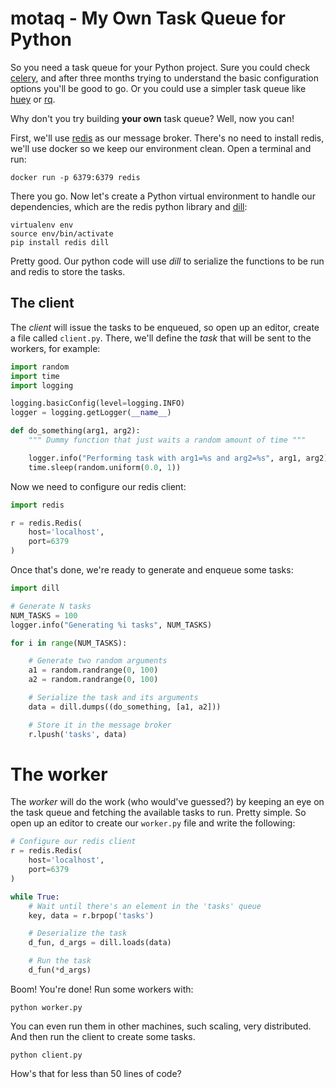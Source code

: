 # motaq - My Own Task Queue for Python

So you need a task queue for your Python project. Sure you could check [celery](http://www.celeryproject.org/), and after three months trying to understand the basic configuration options you'll be good to go. Or you could use a simpler task queue like [huey](https://github.com/coleifer/huey) or [rq](http://python-rq.org/).

Why don't you try building **your own** task queue? Well, now you can!

First, we'll use [redis](https://redis.io/) as our message broker. There's no need to install redis, we'll use docker so we keep our environment clean. Open a terminal and run:

    docker run -p 6379:6379 redis
    
There you go. Now let's create a Python virtual environment to handle our dependencies, which are the redis python library and [dill](https://pypi.python.org/pypi/dill):

    virtualenv env
    source env/bin/activate
    pip install redis dill
    
Pretty good. Our python code will use _dill_ to serialize the functions to be run and redis to store the tasks. 

## The client

The _client_ will issue the tasks to be enqueued, so open up an editor, create a file called `client.py`. There, we'll define the _task_ that will be sent to the workers, for example:

```python
import random
import time
import logging

logging.basicConfig(level=logging.INFO)
logger = logging.getLogger(__name__)

def do_something(arg1, arg2):
    """ Dummy function that just waits a random amount of time """

    logger.info("Performing task with arg1=%s and arg2=%s", arg1, arg2)
    time.sleep(random.uniform(0.0, 1))
```

Now we need to configure our redis client:

```python
import redis

r = redis.Redis(
    host='localhost',
    port=6379
)
```
    
Once that's done, we're ready to generate and enqueue some tasks:

```python
import dill

# Generate N tasks
NUM_TASKS = 100
logger.info("Generating %i tasks", NUM_TASKS)

for i in range(NUM_TASKS):

    # Generate two random arguments                                                                                       
    a1 = random.randrange(0, 100)
    a2 = random.randrange(0, 100)

    # Serialize the task and its arguments                                                                                
    data = dill.dumps((do_something, [a1, a2]))

    # Store it in the message broker                                                                                      
    r.lpush('tasks', data)
```

# The worker

The _worker_ will do the work (who would've guessed?) by keeping an eye on the task queue and fetching the available tasks to run. Pretty simple. So open up an editor to create our `worker.py` file and write the following:

```python
# Configure our redis client 
r = redis.Redis(
    host='localhost',
    port=6379
)

while True:
    # Wait until there's an element in the 'tasks' queue
    key, data = r.brpop('tasks')

    # Deserialize the task
    d_fun, d_args = dill.loads(data)

    # Run the task
    d_fun(*d_args)
```

Boom! You're done! Run some workers with:

    python worker.py
    
You can even run them in other machines, such scaling, very distributed. And then run the client to create some tasks.

    python client.py
    
How's that for less than 50 lines of code?
